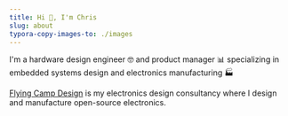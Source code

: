 ```yaml
---
title: Hi 👋, I'm Chris
slug: about
typora-copy-images-to: ./images
---
```


I'm a hardware design engineer 🤓 and product manager 📊 specializing in embedded systems design and electronics manufacturing :factory:

[Flying Camp Design](https://flyingcamp.design) is my electronics design consultancy where I design and manufacture open-source electronics.


